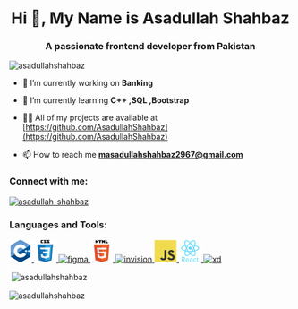 <h1 align="center">Hi 👋, My Name is Asadullah Shahbaz</h1>
<h3 align="center">A passionate frontend developer from Pakistan</h3>

<p align="left"> <img src="https://komarev.com/ghpvc/?username=asadullahshahbaz&label=Profile%20views&color=0e75b6&style=flat" alt="asadullahshahbaz" /> </p>

- 🔭 I’m currently working on **Banking**

- 🌱 I’m currently learning **C++ ,SQL ,Bootstrap**

- 👨‍💻 All of my projects are available at [https://github.com/AsadullahShahbaz](https://github.com/AsadullahShahbaz)

- 📫 How to reach me **masadullahshahbaz2967@gmail.com**

<h3 align="left">Connect with me:</h3>
<p align="left">
<a href="https://linkedin.com/in/asadullah-shahbaz" target="blank"><img align="center" src="https://raw.githubusercontent.com/rahuldkjain/github-profile-readme-generator/master/src/images/icons/Social/linked-in-alt.svg" alt="asadullah-shahbaz" height="30" width="40" /></a>
</p>

<h3 align="left">Languages and Tools:</h3>
<p align="left"> <a href="https://www.w3schools.com/cpp/" target="_blank" rel="noreferrer"> <img src="https://raw.githubusercontent.com/devicons/devicon/master/icons/cplusplus/cplusplus-original.svg" alt="cplusplus" width="40" height="40"/> </a> <a href="https://www.w3schools.com/css/" target="_blank" rel="noreferrer"> <img src="https://raw.githubusercontent.com/devicons/devicon/master/icons/css3/css3-original-wordmark.svg" alt="css3" width="40" height="40"/> </a> <a href="https://www.figma.com/" target="_blank" rel="noreferrer"> <img src="https://www.vectorlogo.zone/logos/figma/figma-icon.svg" alt="figma" width="40" height="40"/> </a> <a href="https://www.w3.org/html/" target="_blank" rel="noreferrer"> <img src="https://raw.githubusercontent.com/devicons/devicon/master/icons/html5/html5-original-wordmark.svg" alt="html5" width="40" height="40"/> </a> <a href="https://www.invisionapp.com/" target="_blank" rel="noreferrer"> <img src="https://www.vectorlogo.zone/logos/invisionapp/invisionapp-icon.svg" alt="invision" width="40" height="40"/> </a> <a href="https://developer.mozilla.org/en-US/docs/Web/JavaScript" target="_blank" rel="noreferrer"> <img src="https://raw.githubusercontent.com/devicons/devicon/master/icons/javascript/javascript-original.svg" alt="javascript" width="40" height="40"/> </a> <a href="https://reactjs.org/" target="_blank" rel="noreferrer"> <img src="https://raw.githubusercontent.com/devicons/devicon/master/icons/react/react-original-wordmark.svg" alt="react" width="40" height="40"/> </a> <a href="https://www.adobe.com/products/xd.html" target="_blank" rel="noreferrer"> <img src="https://cdn.worldvectorlogo.com/logos/adobe-xd.svg" alt="xd" width="40" height="40"/> </a> </p>

<p>&nbsp;<img align="center" src="https://github-readme-stats.vercel.app/api?username=asadullahshahbaz&show_icons=true&locale=en" alt="asadullahshahbaz" /></p> <p><img align="center" src="https://github-readme-streak-stats.herokuapp.com/?user=asadullahshahbaz&" alt="asadullahshahbaz" /></p>


